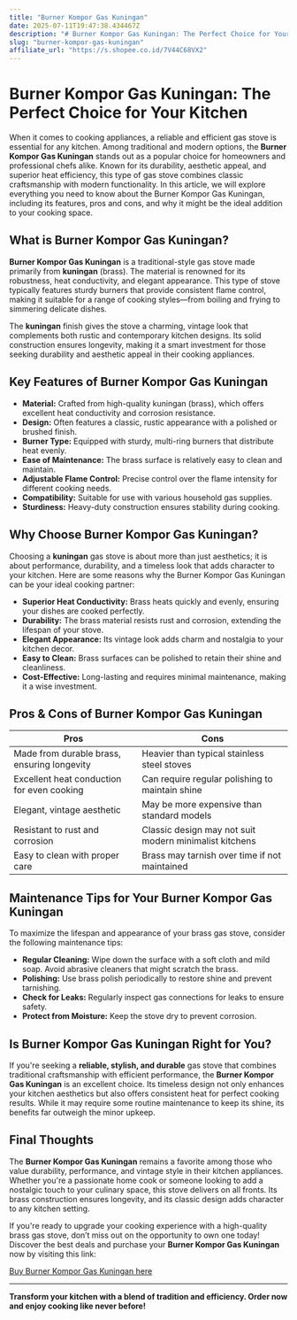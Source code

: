 ```yaml
---
title: "Burner Kompor Gas Kuningan"
date: 2025-07-11T19:47:38.434467Z
description: "# Burner Kompor Gas Kuningan: The Perfect Choice for Your Kitchen..."
slug: "burner-kompor-gas-kuningan"
affiliate_url: "https://s.shopee.co.id/7V44C68VX2"
---
```

# Burner Kompor Gas Kuningan: The Perfect Choice for Your Kitchen

When it comes to cooking appliances, a reliable and efficient gas stove is essential for any kitchen. Among traditional and modern options, the **Burner Kompor Gas Kuningan** stands out as a popular choice for homeowners and professional chefs alike. Known for its durability, aesthetic appeal, and superior heat efficiency, this type of gas stove combines classic craftsmanship with modern functionality. In this article, we will explore everything you need to know about the Burner Kompor Gas Kuningan, including its features, pros and cons, and why it might be the ideal addition to your cooking space.

## What is Burner Kompor Gas Kuningan?

**Burner Kompor Gas Kuningan** is a traditional-style gas stove made primarily from **kuningan** (brass). The material is renowned for its robustness, heat conductivity, and elegant appearance. This type of stove typically features sturdy burners that provide consistent flame control, making it suitable for a range of cooking styles—from boiling and frying to simmering delicate dishes.

The **kuningan** finish gives the stove a charming, vintage look that complements both rustic and contemporary kitchen designs. Its solid construction ensures longevity, making it a smart investment for those seeking durability and aesthetic appeal in their cooking appliances.

## Key Features of Burner Kompor Gas Kuningan

- **Material:** Crafted from high-quality kuningan (brass), which offers excellent heat conductivity and corrosion resistance.
- **Design:** Often features a classic, rustic appearance with a polished or brushed finish.
- **Burner Type:** Equipped with sturdy, multi-ring burners that distribute heat evenly.
- **Ease of Maintenance:** The brass surface is relatively easy to clean and maintain.
- **Adjustable Flame Control:** Precise control over the flame intensity for different cooking needs.
- **Compatibility:** Suitable for use with various household gas supplies.
- **Sturdiness:** Heavy-duty construction ensures stability during cooking.

## Why Choose Burner Kompor Gas Kuningan?

Choosing a **kuningan** gas stove is about more than just aesthetics; it is about performance, durability, and a timeless look that adds character to your kitchen. Here are some reasons why the Burner Kompor Gas Kuningan can be your ideal cooking partner:

- **Superior Heat Conductivity:** Brass heats quickly and evenly, ensuring your dishes are cooked perfectly.
- **Durability:** The brass material resists rust and corrosion, extending the lifespan of your stove.
- **Elegant Appearance:** Its vintage look adds charm and nostalgia to your kitchen decor.
- **Easy to Clean:** Brass surfaces can be polished to retain their shine and cleanliness.
- **Cost-Effective:** Long-lasting and requires minimal maintenance, making it a wise investment.

## Pros & Cons of Burner Kompor Gas Kuningan

| Pros | Cons |
| --- | --- |
| Made from durable brass, ensuring longevity | Heavier than typical stainless steel stoves |
| Excellent heat conduction for even cooking | Can require regular polishing to maintain shine |
| Elegant, vintage aesthetic | May be more expensive than standard models |
| Resistant to rust and corrosion | Classic design may not suit modern minimalist kitchens |
| Easy to clean with proper care | Brass may tarnish over time if not maintained |

## Maintenance Tips for Your Burner Kompor Gas Kuningan

To maximize the lifespan and appearance of your brass gas stove, consider the following maintenance tips:

- **Regular Cleaning:** Wipe down the surface with a soft cloth and mild soap. Avoid abrasive cleaners that might scratch the brass.
- **Polishing:** Use brass polish periodically to restore shine and prevent tarnishing.
- **Check for Leaks:** Regularly inspect gas connections for leaks to ensure safety.
- **Protect from Moisture:** Keep the stove dry to prevent corrosion.

## Is Burner Kompor Gas Kuningan Right for You?

If you're seeking a **reliable, stylish, and durable** gas stove that combines traditional craftsmanship with efficient performance, the **Burner Kompor Gas Kuningan** is an excellent choice. Its timeless design not only enhances your kitchen aesthetics but also offers consistent heat for perfect cooking results. While it may require some routine maintenance to keep its shine, its benefits far outweigh the minor upkeep.

## Final Thoughts

The **Burner Kompor Gas Kuningan** remains a favorite among those who value durability, performance, and vintage style in their kitchen appliances. Whether you're a passionate home cook or someone looking to add a nostalgic touch to your culinary space, this stove delivers on all fronts. Its brass construction ensures longevity, and its classic design adds character to any kitchen setting.

If you're ready to upgrade your cooking experience with a high-quality brass gas stove, don’t miss out on the opportunity to own one today! Discover the best deals and purchase your **Burner Kompor Gas Kuningan** now by visiting this link:

[Buy Burner Kompor Gas Kuningan here](https://s.shopee.co.id/7V44C68VX2)

---

**Transform your kitchen with a blend of tradition and efficiency. Order now and enjoy cooking like never before!**